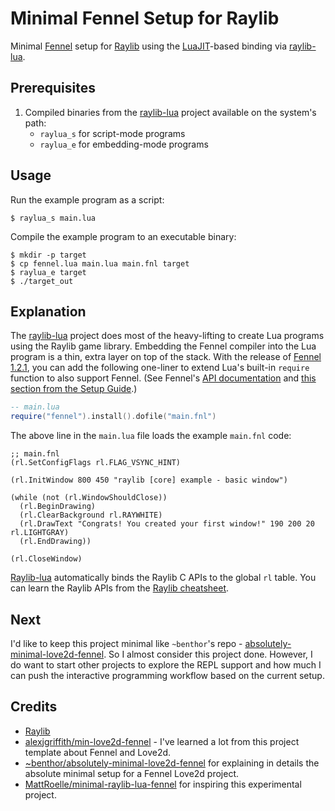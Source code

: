 # Minimal Fennel Setup for Raylib

Minimal [Fennel][fennel] setup for [Raylib][raylib] using the
[LuaJIT][luajit]-based binding via [raylib-lua][raylib-lua].

## Prerequisites

1. Compiled binaries from the [raylib-lua][raylib-lua] project available on the
   system's path:
   - `raylua_s` for script-mode programs
   - `raylua_e` for embedding-mode programs

## Usage

Run the example program as a script:

``` shell
$ raylua_s main.lua
```

Compile the example program to an executable binary:

``` shell
$ mkdir -p target
$ cp fennel.lua main.lua main.fnl target
$ raylua_e target
$ ./target_out
```

## Explanation

The [raylib-lua][raylib-lua] project does most of the heavy-lifting to create
Lua programs using the Raylib game library.  Embedding the Fennel compiler into
the Lua program is a thin, extra layer on top of the stack.  With the release of
[Fennel 1.2.1][fennel 1.2.1], you can add the following one-liner to extend
Lua's built-in `require` function to also support Fennel.  (See Fennel's [API
documentation][require fennel] and [this section from the Setup
Guide][embedding-fennel].)

``` lua
-- main.lua
require("fennel").install().dofile("main.fnl")
```

The above line in the `main.lua` file loads the example `main.fnl` code:

``` fennel
;; main.fnl
(rl.SetConfigFlags rl.FLAG_VSYNC_HINT)

(rl.InitWindow 800 450 "raylib [core] example - basic window")

(while (not (rl.WindowShouldClose))
  (rl.BeginDrawing)
  (rl.ClearBackground rl.RAYWHITE)
  (rl.DrawText "Congrats! You created your first window!" 190 200 20 rl.LIGHTGRAY)
  (rl.EndDrawing))

(rl.CloseWindow)
```

[Raylib-lua][raylib-lua] automatically binds the Raylib C APIs to the global
`rl` table.  You can learn the Raylib APIs from the [Raylib cheatsheet][raylib
cheatsheet].

## Next

I'd like to keep this project minimal like `~benthor`'s repo -
[absolutely-minimal-love2d-fennel][absolutely-minimal-love2d-fennel].  So I
almost consider this project done.  However, I do want to start other projects
to explore the REPL support and how much I can push the interactive programming
workflow based on the current setup.

## Credits

- [Raylib][raylib]
- [alexjgriffith/min-love2d-fennel][min-love2d-fennel] - I've learned a lot from
  this project template about Fennel and Love2d.
- [~benthor/absolutely-minimal-love2d-fennel][absolutely-minimal-love2d-fennel]
  for explaining in details the absolute minimal setup for a Fennel Love2d
  project.
- [MattRoelle/minimal-raylib-lua-fennel][minimal-raylib-lua-fennel] for
  inspiring this experimental project.

[lua]: http://www.lua.org/
[raylib]: https://www.raylib.com/
[raylib cheatsheet]: https://www.raylib.com/cheatsheet/cheatsheet.html
[fennel]: https://fennel-lang.org/
[raylib-lua]: https://github.com/TSnake41/raylib-lua
[luajit]: https://luajit.org/
[absolutely-minimal-love2d-fennel]: https://git.sr.ht/~benthor/absolutely-minimal-love2d-fennel
[min-love2d-fennel]: https://gitlab.com/alexjgriffith/min-love2d-fennel
[embedding-fennel]: https://fennel-lang.org/setup#embedding-the-fennel-compiler-in-a-lua-application
[require fennel]: https://fennel-lang.org/api#use-luas-built-in-require-function
[fennel 1.2.1]: https://git.sr.ht/~technomancy/fennel/tree/main/changelog.md#121--2022-10-15
[minimal-raylib-lua-fennel]: https://github.com/MattRoelle/minimal-raylib-lua-fennel

